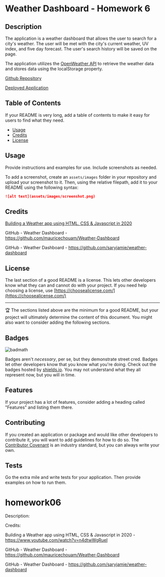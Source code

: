 # Weather Dashboard - Homework 6

## Description 

The application is a weather dashboard that allows the user to search for a city's weather. The user will be met with the city's current weather, UV index, and five day forecast. The user's search history will be saved on the page. 

The application utilizes the [OpenWeather API](https://openweathermap.org/api) to retrieve the weather data and stores data using the localStorage property. 

[Github Repository](https://github.com/cikennedy/weather-dashboard)

[Deployed Application](https://cikennedy.github.io/weather-dashboard/)


## Table of Contents

If your README is very long, add a table of contents to make it easy for users to find what they need.

* [Usage](#usage)
* [Credits](#credits)
* [License](#license)


## Usage 

Provide instructions and examples for use. Include screenshots as needed. 

To add a screenshot, create an `assets/images` folder in your repository and upload your screenshot to it. Then, using the relative filepath, add it to your README using the following syntax:

```md
![alt text](assets/images/screenshot.png)
```


## Credits

[Building a Weather app using HTML, CSS & Javascript in 2020](https://www.youtube.com/watch?v=n4dtwWgRueI)

GitHub - Weather Dashboard - https://github.com/mauricechouam/Weather-Dashboard

GitHub - Weather Dashboard - https://github.com/saryjamie/weather-dashboard 


## License

The last section of a good README is a license. This lets other developers know what they can and cannot do with your project. If you need help choosing a license, use [https://choosealicense.com/](https://choosealicense.com/)


---

🏆 The sections listed above are the minimum for a good README, but your project will ultimately determine the content of this document. You might also want to consider adding the following sections.

## Badges

![badmath](https://img.shields.io/github/languages/top/nielsenjared/badmath)

Badges aren't _necessary_, per se, but they demonstrate street cred. Badges let other developers know that you know what you're doing. Check out the badges hosted by [shields.io](https://shields.io/). You may not understand what they all represent now, but you will in time.

## Features

If your project has a lot of features, consider adding a heading called "Features" and listing them there.

## Contributing

If you created an application or package and would like other developers to contribute it, you will want to add guidelines for how to do so. The [Contributor Covenant](https://www.contributor-covenant.org/) is an industry standard, but you can always write your own.

## Tests

Go the extra mile and write tests for your application. Then provide examples on how to run them.

# homework06

Description: 





Credits:

Building a Weather app using HTML, CSS & Javascript in 2020 - https://www.youtube.com/watch?v=n4dtwWgRueI

GitHub - Weather Dashboard - https://github.com/mauricechouam/Weather-Dashboard

GitHub - Weather Dashboard - https://github.com/saryjamie/weather-dashboard 

